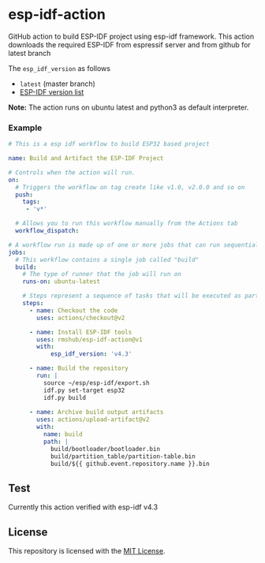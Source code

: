 # esp-idf-action

GitHub action to build ESP-IDF project using esp-idf framework. This action downloads the required ESP-IDF from espressif server and from github for latest branch

The `esp_idf_version` as follows
- `latest` (master branch)
- [ESP-IDF version list](https://github.com/espressif/esp-idf/tags)

**Note:**
The action runs on ubuntu latest and python3 as default interpreter.

### Example

```yml
# This is a esp idf workflow to build ESP32 based project

name: Build and Artifact the ESP-IDF Project

# Controls when the action will run. 
on:
  # Triggers the workflow on tag create like v1.0, v2.0.0 and so on
  push:
    tags:
     - 'v*'

  # Allows you to run this workflow manually from the Actions tab
  workflow_dispatch:

# A workflow run is made up of one or more jobs that can run sequentially or in parallel
jobs:
  # This workflow contains a single job called "build"
  build:
    # The type of runner that the job will run on
    runs-on: ubuntu-latest

    # Steps represent a sequence of tasks that will be executed as part of the job
    steps:
      - name: Checkout the code
        uses: actions/checkout@v2

      - name: Install ESP-IDF tools
        uses: rmshub/esp-idf-action@v1
        with: 
            esp_idf_version: 'v4.3'

      - name: Build the repository
        run: |
          source ~/esp/esp-idf/export.sh
          idf.py set-target esp32
          idf.py build
      
      - name: Archive build output artifacts
        uses: actions/upload-artifact@v2
        with:
          name: build
          path: |
            build/bootloader/bootloader.bin
            build/partition_table/partition-table.bin
            build/${{ github.event.repository.name }}.bin
```

## Test

Currently this action verified with esp-idf v4.3

## License

This repository is licensed with the [MIT License](LICENSE).